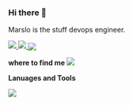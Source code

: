 ### Hi there 👋

Marslo is the stuff devops engineer.

<a href="#">
<img src="https://github-readme-stats.mrdulin.vercel.app/api?username=imarslo&show_icons=true&hide_border=true&icon_color=586069&title_color=a0a9af">
<img src="https://github-readme-stats.vercel.app/api/top-langs/?username=imarslo&layout=compact&hide_border=true&title_color=a0a9af">
</a>

<img align="center" src="https://via.placeholder.com/600x1.png/fff/fff">

**where to find me**
![](https://img.shields.io/badge/-github@imarslo-911318?style=flat-square&logo=github&logoColor=white&labelColor=c14438)

**Lanuages and Tools**

![](https://img.shields.io/badge/-Jenkins-1572b6?style=flat-square&logo=Jenkins&logoColor=d1d1d1) 
<!--
**imarslo/imarslo** is a ✨ _special_ ✨ repository because its `README.md` (this file) appears on your GitHub profile.

Here are some ideas to get you started:

- 🔭 I’m currently working on ...
- 🌱 I’m currently learning ...
- 👯 I’m looking to collaborate on ...
- 🤔 I’m looking for help with ...
- 💬 Ask me about ...
- 📫 How to reach me: ...
- 😄 Pronouns: ...
- ⚡ Fun fact: ...
-->
